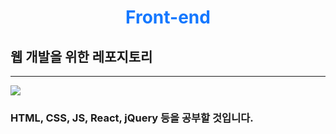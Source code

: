 <h1 align=center style="color:#1478FF">Front-end</h1>

<h2 aling=center>웹 개발을 위한 레포지토리</h2>
<hr>
<img src="https://t1.daumcdn.net/cfile/tistory/99E8814F5B7D28D428">
<br>
<h3 align=center">HTML, CSS, JS, React, jQuery 등을 공부할 것입니다.</h3>


